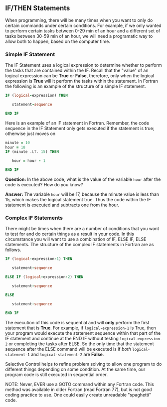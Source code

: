 ## IF/THEN Statements

When programming, there will be many times when you want to only do certain commands under certain conditions. For example, if we only wanted to perform certain tasks between 0-29 min of an hour and a different set of tasks between 30-59 min of an hour, we will need a programatic way to allow both to happen, based on the computer time.

### Simple IF Statement

The IF Statement uses a logical expression to determine whether to perform the tasks that are contained within the IF. Recall that the "value" of an logical expression can be **True** or **False**, therefore, only when the logical expression is **True** will it perform the tasks within the statement. In Fortran the following is an example of the structure of a simple IF statement.

```fortran
IF (logical-expression) THEN

   statement-sequence

END IF
```

Here is an example of an IF statement in Fortran. Remember, the code sequence in the IF Statement only gets executed if the statement is true; otherwise just moves on
```fortran
minute = 10
hour = 18
IF (minute .LT. 15) THEN

   hour = hour - 1

END IF
```
**Question:** In the above code, what is the value of the variable `hour` after the code is executed? How do you know?

**Answer:** The variable `hour` will be 17, because the minute value is less than 15, which makes the logical statement true. Thus the code within the IF statement is executed and subtracts one from the hour.

### Complex IF Statements
There might be times when there are a number of conditions that you want to test for and do certain things as a result in your code. In this circumstance you will want to use a combination of IF, ELSE IF, ELSE statements. The structure of the complex IF statements in Fortran are as follows.

```fortran
IF (logical-expression-1) THEN

   statement-sequence

ELSE IF (logical-expression-2) THEN

   statement-sequence

ELSE

   statement-sequence

END IF
```
The execution of this code is sequential and will **only** perform the first statement that is **True**. For example, if `logical-expression-1` is True, then your program would execute the statement sequence within that part of the IF statement and continue at the END IF without testing `logical-expression-2` or completing the tasks after ELSE. So the only time that the statement sequence after the ELSE command will be executed is if *both* `logical-statement-1` and `logical-statement-2` are **False**.

Selective Control helps to refine problem solving to allow one program to do different things depending on some condition. At the same time, our program code is still executed in sequential order.

NOTE: Never, EVER use a GOTO command within any Fortran code. This method was available in older Fortran (read Fortran 77), but is not good coding practice to use. One could easily create unreadable "spaghetti" code.

